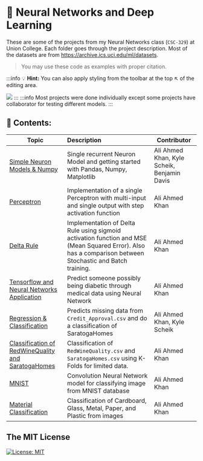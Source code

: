 # :brain:  Neural Networks and Deep Learning

These are some of the projects from my Neural Networks class (`CSC-329`) at Union College. Each folder goes through the project description.
Most of the datasets are from https://archive.ics.uci.edu/ml/datasets.

> You may use these code as examples with proper citation.

:::info
:bulb: **Hint:** You can also apply styling from the toolbar at the top :arrow_upper_left: of the editing area.

![](https://i.imgur.com/Cnle9f9.png)
:::
:::info Most projects were done individually except some projects have collaborator for testing different models. :::

## :closed_book: Contents:

| Topic                                          | Description                                                                                                                                               | Contributor                                 |
| ---------------------------------------------- |:--------------------------------------------------------------------------------------------------------------------------------------------------------- | ------------------------------------------- |
| [Simple Neuron Models & Numpy]()               | Single recurrent Neuron Model and getting started with Pandas, Numpy, Matplotlib                                                                          | Ali Ahmed Khan, Kyle Scheik, Benjamin Davis |
| [Perceptron]()                                 | Implementation of a single Perceptron with multi-input and single output with step activation function                                                    | Ali Ahmed Khan                              |
| [Delta Rule]()                                 | Implementation of Delta Rule using sigmoid activation function and MSE (Mean Squared Error). Also has a comparison between Stochastic and Batch training. | Ali Ahmed Khan                              |
| [Tensorflow and Neural Networks Application]() | Predict someone possibly being diabetic through medical data using Neural Network|Ali Ahmed Khan|
| [Regression & Classification]()                | Predicts missing data from `Credit_Approval.csv` and do a classification of SaratogaHomes| Ali Ahmed Khan, Kyle Scheik                 |
|[Classification of RedWineQuality and SaratogaHomes]()|Classification of `RedWineQuality.csv` and `SaratogaHomes.csv` using K-Folds for limited data.|Ali Ahmed Khan|
|[MNIST]()|Convolution Neural Network model for classifying image from MNIST database|Ali Ahmed Khan|
|[Material Classification]()|Classification of Cardboard, Glass, Metal, Paper, and Plastic from images|Ali Ahmed Khan|


## The MIT License

[![License: MIT](https://img.shields.io/badge/License-MIT-yellow.svg)](https://opensource.org/licenses/MIT)  
